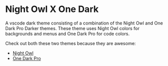 # Night Owl X One Dark

A vscode dark theme consisting of a combination of the Night Owl and One Dark Pro Darker themes. These theme uses Night Owl colors for backgrounds and menus and One Dark Pro for code colors.

Check out both these two themes because they are awesome:

- [Night Owl](https://marketplace.visualstudio.com/items?itemName=sdras.night-owl)
- [One Dark Pro](https://marketplace.visualstudio.com/items?itemName=zhuangtongfa.Material-theme)
